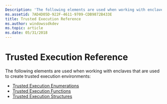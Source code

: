 ```yaml
---
Description: 'The following elements are used when working with enclaves that are used to create trusted execution environments:'
ms.assetid: 7AD4D05D-922F-4611-9709-CDB9872B433E
title: Trusted Execution Reference
ms.author: windowssdkdev
ms.topic: article
ms.date: 05/31/2018
---
```


# Trusted Execution Reference

The following elements are used when working with enclaves that are used to create trusted execution environments:

-   [Trusted Execution Enumerations](trusted-execution-enumerations.md)
-   [Trusted Execution Functions](trusted-execution-functions.md)
-   [Trusted Execution Structures](trusted-execution-structures.md)

 

 



